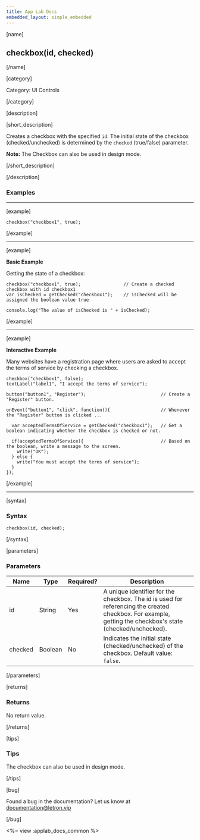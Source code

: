 ```yaml
---
title: App Lab Docs
embedded_layout: simple_embedded
---
```


[name]

## checkbox(id, checked)

[/name]


[category]

Category: UI Controls

[/category]

[description]

[short_description]

Creates a checkbox with the specified `id`.
The initial state of the checkbox (checked/unchecked) is determined by the `checked` (true/false) parameter.

**Note:** The Checkbox can also be used in design mode.

[/short_description]

[/description]

### Examples
____________________________________________________

[example]



```
checkbox("checkbox1", true);
```

[/example]

____________________________________________________

[example]

**Basic Example**

Getting the state of a checkbox:


```
checkbox("checkbox1", true);                // Create a checked checkbox with id checkbox1
var isChecked = getChecked("checkbox1");    // isChecked will be assigned the boolean value true

console.log("The value of isChecked is " + isChecked);
```

[/example]

____________________________________________________

[example]

**Interactive Example**

Many websites have a registration page where users are asked to accept the terms of service by checking a checkbox.


```
checkbox("checkbox1", false);
textLabel("label1", "I accept the terms of service");

button("button1", "Register");                            // Create a "Register" button.

onEvent("button1", "click", function(){                   // Whenever the "Register" button is clicked ...

  var acceptedTermsOfService = getChecked("checkbox1");   // Get a boolean indicating whether the checkbox is checked or not.

  if(acceptedTermsOfService){                             // Based on the boolean, write a message to the screen.
    write("OK");
  } else {
    write("You must accept the terms of service");
  }
});
```


[/example]

____________________________________________________


[syntax]

### Syntax

```
checkbox(id, checked);
```

[/syntax]

[parameters]

### Parameters

| Name  | Type | Required? | Description |
|-----------------|------|-----------|-------------|
| id | String | Yes | A unique identifier for the checkbox. The id is used for referencing the created checkbox. For example, getting the checkbox's state (checked/unchecked).  |
| checked | Boolean | No | Indicates the initial state (checked/unchecked) of the checkbox. Default value: `false`.  |

[/parameters]

[returns]

### Returns
No return value.

[/returns]

[tips]

### Tips

The checkbox can also be used in design mode.

[/tips]

[bug]

Found a bug in the documentation? Let us know at documentation@letron.vip

[/bug]

<%= view :applab_docs_common %>
